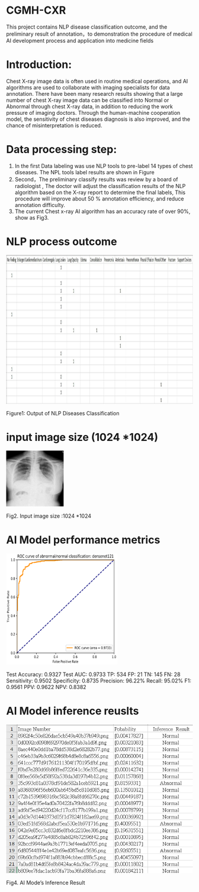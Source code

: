 # CGMH-CXR
This project contains NLP disease classification outcome, and the preliminary result of annotation，to demonstration the procedure of medical AI development process and application into medicine fields  


# Introduction:

Chest X-ray image data is often used in routine medical operations, and AI algorithms are used to collaborate with imaging specialists for data annotation. There have been many research results showing that a large number of chest X-ray image data can be classified  into  Normal  or Abnormal through chest X-ray data, in addition to reducing the work pressure of imaging doctors. Through the human-machine cooperation model, the sensitivity of chest diseases diagnosis is also improved, and the chance of misinterpretation is reduced.

# Data processing step:

1.	In the first Data labeling was use NLP tools to pre-label 14 types of chest diseases. The NPL tools label results are shown in Figure 
2.	Second，The preliminary classify results was review by a board of radiologist , The doctor will adjust the classification results of 
    the NLP algorithm based on the X-ray report  to determine the final labels, This procedure will improve about 50 % annotation 
    efficiency, and reduce annotation difficulty.
3.	The current Chest x-ray AI algorithm has an accuracy rate of over 90%, show as Fig3.



# NLP process outcome  
<img src= https://github.com/cgmhaicenter/CGMH-CXR/blob/master/disease%20classification.jpg height="400" width="700" />

Figure1: Output of NLP Diseases Classification 

# input image size (1024 *1024) 
<img src= https://github.com/cgmhaicenter/CGMH-CXR/blob/master/chest%20x-ray-example.png height="150" width="155" />

Fig2. Input image size :1024 *1024

# AI Model performance metrics

<img src= https://github.com/cgmhaicenter/CGMH-CXR/blob/master/metric.png height="300" width="300" />

Test Accuracy: 0.9327  Test AUC: 0.9733  TP: 534  FP: 21  TN: 145  FN: 28 Sensitivity: 0.9502  Specificity: 0.8735 Precision: 96.22%  Recall: 95.02%  F1: 0.9561 PPV: 0.9622  NPV: 0.8382


# AI Model inference reuslts

<img src= https://github.com/cgmhaicenter/CGMH-CXR/blob/master/inference_result.png height="400" width="700" />

Fig4. AI Mode’s Inference Result 
